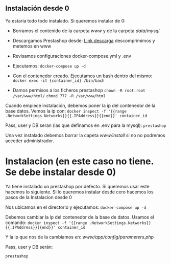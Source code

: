 ## Instalación desde 0

Ya estaría todo todo instalado. Si queremos instalar de 0:

- Borramos el contenido de la carpeta _www_ y de la carpeta _data/mysql_
- Descargamos Prestashop desde: [Link descarga](https://www.prestashop.com/es/descargar-exito) descomprimimos y metemos en www
- Revisamos configuraciones docker-compose.yml y .env
- Ejecutamos:
  `docker-compose up -d`

- Con el contenedor creado. Ejecutamos un bash dentro del mismo:
  `docker exec -it {container_id} /bin/bash`

- Damos permisos a los ficheros prestashop
  `chown -R root:root /var/www/html/`
  `chmod 777 -R /var/www/html`

Cuando empiece instalación, debemos poner la ip del contenedor de la base datos. Vemos la ip con:
`docker inspect -f '{{range .NetworkSettings.Networks}}{{.IPAddress}}{{end}}' container_id`

Pass, user y DB seran (las que definamos en .env para la mysql):
`prestashop`

Una vez instalado debemos borrar la capeta *www/install* si no no podremos acceder administrador.

# Instalacion (en este caso no tiene. Se debe instalar desde 0)

Ya tiene instalado un prestashop por defecto. Si queremos usar este hacemos lo siguiente. Si lo queremos instalar desde
cero hacemos los pasos de la Instalacion desde 0

Nos ubicamos en el directorio y ejecutamos:
`docker-compose up -d`

Debemos cambiar la ip del contenedor de la base de datos. Usamos el comando:
`docker inspect -f '{{range .NetworkSettings.Networks}}{{.IPAddress}}{{end}}' container_id`

Y la ip que nos de la cambiamos en:
_www/app/config/parameters.php_

Pass, user y DB serán:

`prestashop`
